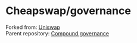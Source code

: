 # Cheapswap/governance

Forked from:
[Uniswap](https://github.com/Uniswap/governance) <br>
Parent repository:
[Compound governance](https://github.com/compound-finance/compound-protocol/tree/v2.8.1)
